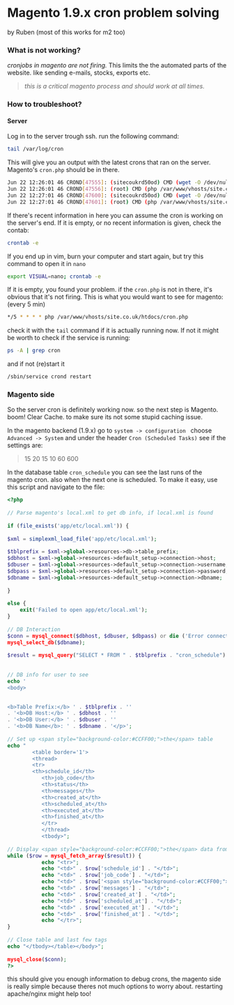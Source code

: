 # Magento 1.9.x cron problem solving
by Ruben
(most of this works for m2 too)

### What is not working?
*cronjobs in magento are not firing.*
This limits the the automated parts of the website. like sending e-mails, stocks, exports etc.

>*this is a critical magento process and should work at all times.*

### How to troubleshoot?

#### Server
Log in to the server trough ssh.
run the following command:
```sh
tail /var/log/cron
```
This will give you an output with the latest crons that ran on the server. Magento's `cron.php` should be in there.
```sh
Jun 22 12:26:01 46 CROND[47555]: (sitecoukrd50od) CMD (wget -O /dev/null -q http://www.site.co.uk/cron.php > /dev/null)
Jun 22 12:26:01 46 CROND[47556]: (root) CMD (php /var/www/vhosts/site.co.uk/htdocs/cron.php)
Jun 22 12:27:01 46 CROND[47600]: (sitecoukrd50od) CMD (wget -O /dev/null -q http://www.site.co.uk/cron.php > /dev/null)
Jun 22 12:27:01 46 CROND[47601]: (root) CMD (php /var/www/vhosts/site.co.uk/htdocs/cron.php)
```
If there's recent information in here you can assume the cron is working on the server's end.
If it is empty, or no recent information is given, check the contab:
```sh
crontab -e
```
If you end up in vim, burn your computer and start again, but try this command to open it in `nano`
```sh
export VISUAL=nano; crontab -e
```
If it is empty, you found your problem. if the `cron.php` is not in there, it's obvious that it's not firing. 
This is what you would want to see for magento: (every 5 min)
```sh
*/5 * * * * php /var/www/vhosts/site.co.uk/htdocs/cron.php
```
check it with the `tail` command if it is actually running now.
If not it might be worth to check if the service is running:
```sh
ps -A | grep cron
```
and if not (re)start it
```sh
/sbin/service crond restart
```
### Magento side
So the server cron is definitely working now. so the next step is Magento. boom!
Clear Cache. to make sure its not some stupid caching issue. 

In the magento backend (1.9.x) go to `system -> configuration ` choose `Advanced -> System` and under the header `Cron (Scheduled Tasks)` see if the settings are:
>15
20
15
10
60
600

In the database table `cron_schedule` you can see the last runs of the magento cron. also when the next one is scheduled. To make it easy, use this script and navigate to the file:
```php
<?php
  
// Parse magento's local.xml to get db info, if local.xml is found
  
if (file_exists('app/etc/local.xml')) {
  
$xml = simplexml_load_file('app/etc/local.xml');
  
$tblprefix = $xml->global->resources->db->table_prefix;
$dbhost = $xml->global->resources->default_setup->connection->host;
$dbuser = $xml->global->resources->default_setup->connection->username;
$dbpass = $xml->global->resources->default_setup->connection->password;
$dbname = $xml->global->resources->default_setup->connection->dbname;
  
}
  
else {
    exit('Failed to open app/etc/local.xml');
}
  
// DB Interaction
$conn = mysql_connect($dbhost, $dbuser, $dbpass) or die ('Error connecting to <a class="HelpLink" onclick="showHelpTip(event, hint_id_7); return false;" href="javascript:void(0)">mysql</a>');
mysql_select_db($dbname);
  
$result = mysql_query("SELECT * FROM " . $tblprefix . "cron_schedule") or die (mysql_error());
  
  
// DB info for user to see
echo '
<body>

  
<b>Table Prefix:</b> ' . $tblprefix . ''
. '<b>DB Host:</b> ' . $dbhost . ''
. '<b>DB User:</b> ' . $dbuser . ''
. '<b>DB Name</b>: ' . $dbname . '</p>';
  
// Set up <span style="background-color:#CCFF00;">the</span> table
echo "
        <table border='1'>
        <thread>
        <tr>
        <th>schedule_id</th>
           <th>job_code</th>
           <th>status</th>
           <th>messages</th>
           <th>created_at</th>
           <th>scheduled_at</th>
           <th>executed_at</th>
           <th>finished_at</th>
           </tr>
           </thread>
           <tbody>";
  
// Display <span style="background-color:#CCFF00;">the</span> data from <span style="background-color:#CCFF00;">the</span> query
while ($row = mysql_fetch_array($result)) {
           echo "<tr>";
           echo "<td>" . $row['schedule_id'] . "</td>";
           echo "<td>" . $row['job_code'] . "</td>";
           echo "<td>" . $row['<span style="background-color:#CCFF00;">status</span>'] . "</td>";
           echo "<td>" . $row['messages'] . "</td>";
           echo "<td>" . $row['created_at'] . "</td>";
           echo "<td>" . $row['scheduled_at'] . "</td>";
           echo "<td>" . $row['executed_at'] . "</td>";
           echo "<td>" . $row['finished_at'] . "</td>";
           echo "</tr>";
}
  
// Close table and last few tags
echo "</tbody></table></body>";
  
mysql_close($conn);
?>
```
this should give you enough information to debug crons, the magento side is really simple because theres not much options to worry about. restarting apache/nginx might help too!

